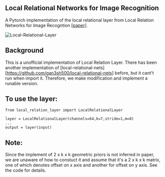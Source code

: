 ## Local Relational Networks for Image Recognition
A Pytorch implementation of the local relational layer from Local Relation Networks for Image Recogntion [[paper](https://arxiv.org/pdf/1904.11491.pdf)]. 


![Local-Relational-Layer](loca_relation_layer.PNG)

## Background
This is a unofficial implementation of Local Relation Layer. 
There has been another implementation of [local-relational-nets][https://github.com/gan3sh500/local-relational-nets] before, but it cant't run when import it.
Therefore, we make modification and implement a runable version.


## To use the layer:
```
from local_relation_layer import LocalRelationalLayer

layer = LocalRelationalLayer(channels=64,k=7,stride=1,m=8)
...
output = layer(input)
```

## Note:
Since the implement of 2 x k x k geometric priors is not inferred in paper, we are unaware of how to constuct it and assume that it's a 2 x k x k matrix, one of which denotes offset on x axis and another for offset on y axis. See the code for details.
